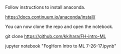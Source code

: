 Follow instructions to install anaconda.

https://docs.continuum.io/anaconda/install/

You can now clone the repo and open the notebook.

git clone https://github.com/kkihara/FH-intro-ML

jupyter notebook "FogHorn Intro to ML 7-26-17.ipynb"
